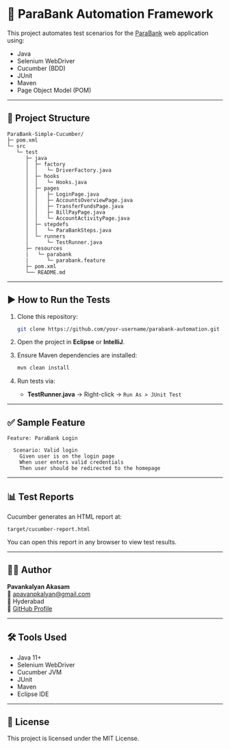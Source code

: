# 🧪 ParaBank Automation Framework

This project automates test scenarios for the [ParaBank](https://parabank.parasoft.com/parabank/index.htm) web application using:

- Java
- Selenium WebDriver
- Cucumber (BDD)
- JUnit
- Maven
- Page Object Model (POM)

---

## 📂 Project Structure

```
ParaBank-Simple-Cucumber/
├─ pom.xml
└─ src
   └─ test
      ├─ java
      │  ├─ factory
      │  │   └─ DriverFactory.java
      │  ├─ hooks
      │  │   └─ Hooks.java
      │  ├─ pages
      │  │   ├─ LoginPage.java
      │  │   ├─ AccountsOverviewPage.java
      │  │   ├─ TransferFundsPage.java
      │  │   ├─ BillPayPage.java
      │  │   └─ AccountActivityPage.java
      │  ├─ stepdefs
      │  │   └─ ParaBankSteps.java
      │  └─ runners
      │      └─ TestRunner.java
      ├─ resources
      |   └─ parabank
      |      └─ parabank.feature
      ├─ pom.xml
      └── README.md
```

---

## ▶️ How to Run the Tests

1. Clone this repository:
   ```bash
   git clone https://github.com/your-username/parabank-automation.git
   ```

2. Open the project in **Eclipse** or **IntelliJ**.

3. Ensure Maven dependencies are installed:
   ```bash
   mvn clean install
   ```

4. Run tests via:
   - **TestRunner.java** → Right-click → `Run As > JUnit Test`

---

## ✅ Sample Feature

```gherkin
Feature: ParaBank Login

  Scenario: Valid login
    Given user is on the login page
    When user enters valid credentials
    Then user should be redirected to the homepage
```

---

## 📊 Test Reports

Cucumber generates an HTML report at:

```
target/cucumber-report.html
```

You can open this report in any browser to view test results.

---

## 👨‍💻 Author

**Pavankalyan Akasam**  
📧 apavanpkalyan@gmail.com  
📍 Hyderabad  
🔗 [GitHub Profile](https://github.com/AKASAMPAVANKALYAN)

---

## 🛠️ Tools Used

- Java 11+
- Selenium WebDriver
- Cucumber JVM
- JUnit
- Maven
- Eclipse IDE

---

## 📃 License

This project is licensed under the MIT License.
